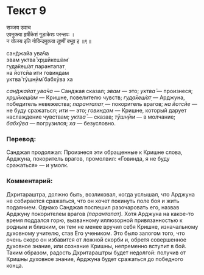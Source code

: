 # Текст 9

सञ्जय उवाच  
एवमुक्त्वा हृषीकेशं गुडाकेशः परन्तपः ।  
न योत्स्य इति गोविन्दमुक्त्वा तूष्णीं बभूव ह ॥९॥

сан̃джайа ува̄ча  
эвам уктва̄ хр̣шӣкеш́ам̇  
гуд̣а̄кеш́ат̣ парантапат̣  
на йотсйа ити говиндам  
уктва̄ тӯшн̣ӣм̇ бабхӯва ха

_сан̃джайат̣ ува̄ча_ — Санджая сказал; _эвам_ — это; _уктва̄_ — произнеся; _хр̣шӣкеш́ам_ — Кришне, повелителю чувств; _гуд̣а̄кеш́ат̣_ — Арджуна, победитель невежества; _парантапат̣_ — покоритель врагов; _на йотсйе_ — не буду сражаться; _ити_ — это; _говиндам_ — Кришне, который дарует наслаждение чувствам; _уктва̄_ — сказав; _тӯшн̣ӣм_ — в молчание; _бабхӯва_ — погрузился; _ха_ — безусловно.

### Перевод:

Санджая продолжал: Произнеся эти обращенные к Кришне слова, Арджуна, покоритель врагов, промолвил: «Говинда, я не буду сражаться» — и умолк.

### Комментарий:

Дхритараштра, должно быть, возликовал, когда услышал, что Арджуна не собирается сражаться, что он хочет покинуть поле боя и жить подаянием. Однако Санджая поспешил разочаровать его, назвав Арджуну покорителем врагов _(парантапат̣)._ Хотя Арджуна на какое-то время поддался горю, вызванному иллюзорной привязанностью к родным и близким, он тем не менее вручил себя Кришне, изначальному духовному учителю, став Его учеником. Это было залогом того, что очень скоро он избавится от ложной скорби и, обретя совершенное духовное знание, или сознание Кришны, непременно вступит в бой. Таким образом, радость Дхритараштры будет недолгой: получив от Кришны духовное знание, Арджуна будет сражаться до победного конца.